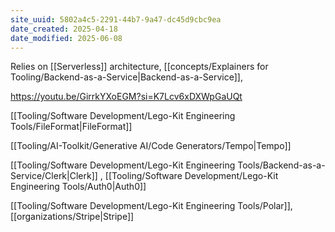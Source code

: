 ```yaml
---
site_uuid: 5802a4c5-2291-44b7-9a47-dc45d9cbc9ea
date_created: 2025-04-18
date_modified: 2025-06-08
---
```



Relies on [[Serverless]] architecture, [[concepts/Explainers for Tooling/Backend-as-a-Service|Backend-as-a-Service]], 

https://youtu.be/GirrkYXoEGM?si=K7Lcv6xDXWpGaUQt

[[Tooling/Software Development/Lego-Kit Engineering Tools/FileFormat|FileFormat]]

[[Tooling/AI-Toolkit/Generative AI/Code Generators/Tempo|Tempo]]

[[Tooling/Software Development/Lego-Kit Engineering Tools/Backend-as-a-Service/Clerk|Clerk]] , [[Tooling/Software Development/Lego-Kit Engineering Tools/Auth0|Auth0]]

[[Tooling/Software Development/Lego-Kit Engineering Tools/Polar]], [[organizations/Stripe|Stripe]]





